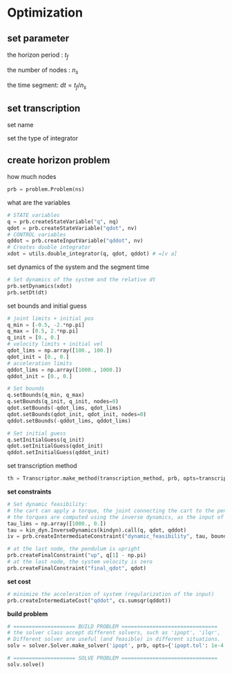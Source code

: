 # Optimization

## set parameter

the horizon period : $t_f$

the number of nodes : $n_s$

the time segment: $dt = t_f / n_s$

## set transcription

set name

set the type of integrator

## create horizon problem

how much nodes

```python
prb = problem.Problem(ns)
```

what are the variables

```python
# STATE variables
q = prb.createStateVariable("q", nq)
qdot = prb.createStateVariable("qdot", nv)
# CONTROL variables
qddot = prb.createInputVariable("qddot", nv)
# Creates double integrator
xdot = utils.double_integrator(q, qdot, qddot) # =[v a]
```

set dynamics of the system and the segment time

```python
# Set dynamics of the system and the relative dt
prb.setDynamics(xdot)
prb.setDt(dt)
```

set bounds and initial guess

```python
# joint limits + initial pos
q_min = [-0.5, -2.*np.pi]
q_max = [0.5, 2.*np.pi]
q_init = [0., 0.]
# velocity limits + initial vel
qdot_lims = np.array([100., 100.])
qdot_init = [0., 0.]
# acceleration limits
qddot_lims = np.array([1000., 1000.])
qddot_init = [0., 0.]

# Set bounds
q.setBounds(q_min, q_max)
q.setBounds(q_init, q_init, nodes=0)
qdot.setBounds(-qdot_lims, qdot_lims)
qdot.setBounds(qdot_init, qdot_init, nodes=0)
qddot.setBounds(-qddot_lims, qddot_lims)
```

```python
# Set initial guess
q.setInitialGuess(q_init)
qdot.setInitialGuess(qdot_init)
qddot.setInitialGuess(qddot_init)
```


set transcription method

```python
th = Transcriptor.make_method(transcription_method, prb, opts=transcription_opts)
```


**set constraints**

```python
# Set dynamic feasibility:
# the cart can apply a torque, the joint connecting the cart to the pendulum is UNACTUATED
# the torques are computed using the inverse dynamics, as the input of the problem is the cart acceleration
tau_lims = np.array([1000., 0.])
tau = kin_dyn.InverseDynamics(kindyn).call(q, qdot, qddot)
iv = prb.createIntermediateConstraint("dynamic_feasibility", tau, bounds=dict(lb=-tau_lims, ub=tau_lims))

# at the last node, the pendulum is upright
prb.createFinalConstraint("up", q[1] - np.pi)
# at the last node, the system velocity is zero
prb.createFinalConstraint("final_qdot", qdot)
```

**set cost**

```python
# minimize the acceleration of system (regularization of the input)
prb.createIntermediateCost("qddot", cs.sumsqr(qddot))
```

**build problem**

```python
# ==================== BUILD PROBLEM ===============================
# the solver class accept different solvers, such as 'ipopt', 'ilqr', 'gnsqp'.
# Different solver are useful (and feasible) in different situations.
solv = solver.Solver.make_solver('ipopt', prb, opts={'ipopt.tol': 1e-4,'ipopt.max_iter': 2000})

# ==================== SOLVE PROBLEM ===============================
solv.solve()
```
